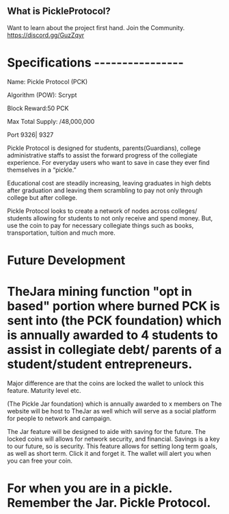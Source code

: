 What is PickleProtocol?
----------------
Want to learn about the project first hand. Join the Community.
https://discord.gg/GuzZqyr

# Specifications                                                                                                                        ----------------


Name: Pickle Protocol (PCK)

Algorithm (POW): Scrypt

Block Reward:50 PCK

Max Total Supply: /48,000,000

Port 9326| 9327

Pickle Protocol is designed for students, parents(Guardians), college administrative staffs to assist the forward progress of the collegiate experience. For everyday users who want to save in case they ever find themselves in a “pickle.”

Educational cost are steadily increasing, leaving graduates in high debts after graduation and leaving them scrambling to pay not only through college but after college.

Pickle Protocol looks to create a network of nodes across colleges/ students allowing for students to not only receive and spend money. But, use the coin to pay for necessary collegiate things such as books, transportation, tuition and much more.

# Future Development

# TheJara mining function "opt in based" portion where burned PCK is sent into (the PCK foundation) which is annually awarded to 4 students to assist in collegiate debt/ parents of a student/student entrepreneurs.

Major difference are that the  coins are locked the wallet to unlock this feature. Maturity level etc.

(The Pickle Jar foundation) which is annually awarded to x members on The website will be host to TheJar as well which will serve as a social platform for people to network and campaign.

The Jar feature will be designed to aide with saving for the future. The locked coins will allows for network security, and financial. Savings is a key to our future, so is security. This feature allows for setting long term goals, as well as short term. Click it and forget it. The wallet will alert you when you can free your coin.


# For when you are in a pickle. Remember the Jar. Pickle Protocol.

